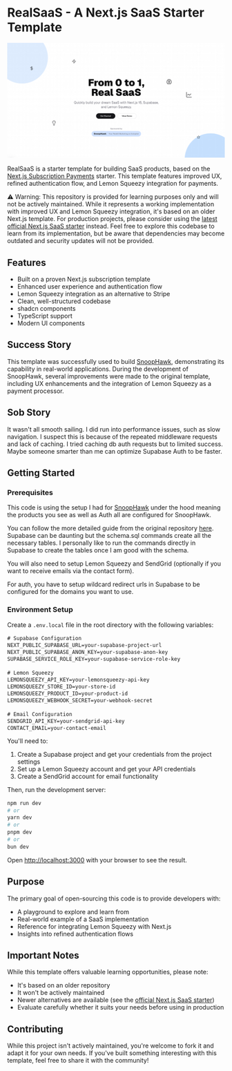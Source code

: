 # RealSaaS - A Next.js SaaS Starter Template

![Demo](https://github.com/btahir/realsaas/blob/main/public/demo.png)

RealSaaS is a starter template for building SaaS products, based on the [Next.js Subscription Payments](https://github.com/vercel/nextjs-subscription-payments) starter. This template features improved UX, refined authentication flow, and Lemon Squeezy integration for payments.

⚠️ Warning: This repository is provided for learning purposes only and will not be actively maintained. While it represents a working implementation with improved UX and Lemon Squeezy integration, it's based on an older Next.js template. For production projects, please consider using the [latest official Next.js SaaS starter](https://github.com/nextjs/saas-starter) instead. Feel free to explore this codebase to learn from its implementation, but be aware that dependencies may become outdated and security updates will not be provided.

## Features

- Built on a proven Next.js subscription template
- Enhanced user experience and authentication flow
- Lemon Squeezy integration as an alternative to Stripe
- Clean, well-structured codebase
- shadcn components
- TypeScript support
- Modern UI components

## Success Story

This template was successfully used to build [SnoopHawk](http://snoophawk.com/), demonstrating its capability in real-world applications. During the development of SnoopHawk, several improvements were made to the original template, including UX enhancements and the integration of Lemon Squeezy as a payment processor.

## Sob Story

It wasn't all smooth sailing. I did run into performance issues, such as slow navigation. I suspect this is because of the repeated middleware requests and lack of caching. I tried caching db auth requests but to limited success. Maybe someone smarter than me can optimize Supabase Auth to be faster.

## Getting Started

### Prerequisites

This code is using the setup I had for [SnoopHawk](http://snoophawk.com/) under the hood meaning the products you see as well as Auth all are configured for SnoopHawk.

You can follow the more detailed guide from the original repository [here](https://github.com/vercel/nextjs-subscription-payments). Supabase can be daunting but the schema.sql commands create all the necessary tables. I personally like to run the commands directly in Supabase to create the tables once I am good with the schema.

You will also need to setup Lemon Squeezy and SendGrid (optionally if you want to receive emails via the contact form).

For auth, you have to setup wildcard redirect urls in Supabase to be configured for the domains you want to use.

### Environment Setup

Create a `.env.local` file in the root directory with the following variables:

```env
# Supabase Configuration
NEXT_PUBLIC_SUPABASE_URL=your-supabase-project-url
NEXT_PUBLIC_SUPABASE_ANON_KEY=your-supabase-anon-key
SUPABASE_SERVICE_ROLE_KEY=your-supabase-service-role-key

# Lemon Squeezy
LEMONSQUEEZY_API_KEY=your-lemonsqueezy-api-key
LEMONSQUEEZY_STORE_ID=your-store-id
LEMONSQUEEZY_PRODUCT_ID=your-product-id
LEMONSQUEEZY_WEBHOOK_SECRET=your-webhook-secret

# Email Configuration
SENDGRID_API_KEY=your-sendgrid-api-key
CONTACT_EMAIL=your-contact-email
```

You'll need to:

1. Create a Supabase project and get your credentials from the project settings
2. Set up a Lemon Squeezy account and get your API credentials
3. Create a SendGrid account for email functionality

Then, run the development server:

```bash
npm run dev
# or
yarn dev
# or
pnpm dev
# or
bun dev
```

Open [http://localhost:3000](http://localhost:3000) with your browser to see the result.

## Purpose

The primary goal of open-sourcing this code is to provide developers with:

- A playground to explore and learn from
- Real-world example of a SaaS implementation
- Reference for integrating Lemon Squeezy with Next.js
- Insights into refined authentication flows

## Important Notes

While this template offers valuable learning opportunities, please note:

- It's based on an older repository
- It won't be actively maintained
- Newer alternatives are available (see the [official Next.js SaaS starter](https://github.com/nextjs/saas-starter))
- Evaluate carefully whether it suits your needs before using in production

## Contributing

While this project isn't actively maintained, you're welcome to fork it and adapt it for your own needs. If you've built something interesting with this template, feel free to share it with the community!
